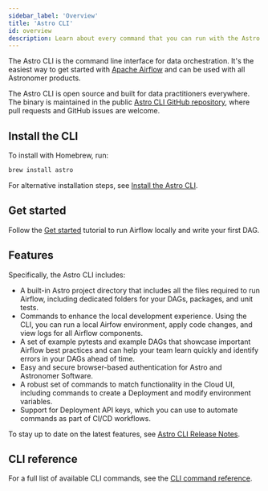 ```yaml
---
sidebar_label: 'Overview'
title: 'Astro CLI'
id: overview
description: Learn about every command that you can run with the Astro CLI.
---
```


The Astro CLI is the command line interface for data orchestration. It's the easiest way to get started with [Apache Airflow](https://airflow.apache.org/) and can be used with all Astronomer products.

The Astro CLI is open source and built for data practitioners everywhere. The binary is maintained in the public [Astro CLI GitHub repository](https://github.com/astronomer/astro-cli), where pull requests and GitHub issues are welcome.

## Install the CLI

To install with Homebrew, run:

```sh
brew install astro
```

For alternative installation steps, see [Install the Astro CLI](install-cli.md).

## Get started

Follow the [Get started](get-started-with-apache-airflow.md) tutorial to run Airflow locally and write your first DAG.

## Features

Specifically, the Astro CLI includes:

- A built-in Astro project directory that includes all the files required to run Airflow, including dedicated folders for your DAGs, packages, and unit tests.
- Commands to enhance the local development experience. Using the CLI, you can run a local Airfow environment, apply code changes, and view logs for all Airflow components.
- A set of example pytests and example DAGs that showcase important Airflow best practices and can help your team learn quickly and identify errors in your DAGs ahead of time.
- Easy and secure browser-based authentication for Astro and Astronomer Software.
- A robust set of commands to match functionality in the Cloud UI, including commands to create a Deployment and modify environment variables.
- Support for Deployment API keys, which you can use to automate commands as part of CI/CD workflows.

To stay up to date on the latest features, see [Astro CLI Release Notes](cli/release-notes.md).

## CLI reference

For a full list of available CLI commands, see the [CLI command reference](cli/reference.md).
